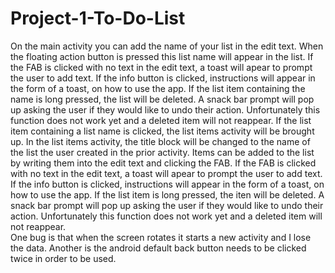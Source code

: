# Project-1-To-Do-List

On the main activity you can add the name of your list in the edit text. When the floating action button is pressed this list name will appear in the list. If the FAB is clicked with no text in the edit text, a toast will apear to prompt the user to add text. If the info button is clicked, instructions will appear in the form of a toast, on how to use the app. If the list item containing the name is long pressed, the list will be deleted. A snack bar prompt will pop up asking the user if they would like to undo their action. Unfortunately this function does not work yet and a deleted item will not reappear. If the list item containing a list name is clicked, the list items activity will be brought up. 
In the list items activity, the title block will be changed to the name of the list the user created in the prior activity. Items can be added to the list by writing them into the edit text and clicking the FAB. If the FAB is clicked with no text in the edit text, a toast will apear to prompt the user to add text. If the info button is clicked, instructions will appear in the form of a toast, on how to use the app. If the list item is long pressed, the iten will be deleted. A snack bar prompt will pop up asking the user if they would like to undo their action. Unfortunately this function does not work yet and a deleted item will not reappear.  
One bug is that when the screen rotates it starts a new activity and I lose the data. Another is the android default back button needs to be clicked twice in order to be used.